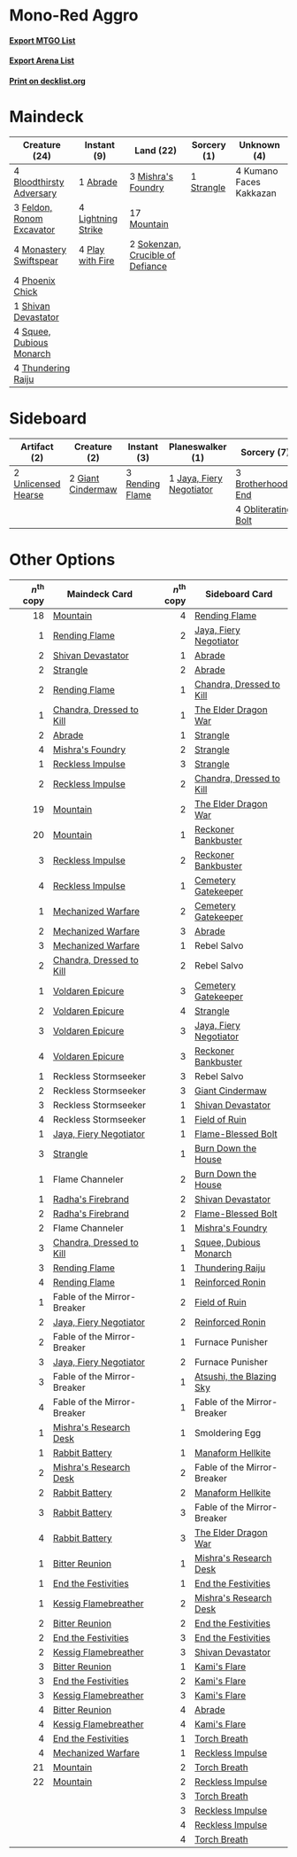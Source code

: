 # Mono-Red Aggro

#### [Export MTGO List](../collection/Mono-Red%20Aggro/Mono-Red%20Aggro.txt)
#### [Export Arena List](../collection/Mono-Red%20Aggro/Mono-Red%20Aggro_arena.txt)
#### [Print on decklist.org](http://decklist.org/?deckmain=1%09Abrade%0A4%09Bloodthirsty%20Adversary%0A3%09Feldon,%20Ronom%20Excavator%0A4%09Kumano%20Faces%20Kakkazan%0A4%09Lightning%20Strike%0A3%09Mishra's%20Foundry%0A4%09Monastery%20Swiftspear%0A17%09Mountain%0A4%09Phoenix%20Chick%0A4%09Play%20with%20Fire%0A1%09Shivan%20Devastator%0A2%09Sokenzan,%20Crucible%20of%20Defiance%0A4%09Squee,%20Dubious%20Monarch%0A1%09Strangle%0A4%09Thundering%20Raiju&deckside=3%09Brotherhood's%20End%0A2%09Giant%20Cindermaw%0A1%09Jaya,%20Fiery%20Negotiator%0A4%09Obliterating%20Bolt%0A3%09Rending%20Flame%0A2%09Unlicensed%20Hearse)
# Maindeck

|                                           Creature (24)                                            |                                         Instant (9)                                         |                                                 Land (22)                                                 |                                     Sorcery (1)                                     |      Unknown (4)      |
|----------------------------------------------------------------------------------------------------|---------------------------------------------------------------------------------------------|-----------------------------------------------------------------------------------------------------------|-------------------------------------------------------------------------------------|-----------------------|
|4 [Bloodthirsty Adversary](http://gatherer.wizards.com/Pages/Card/Details.aspx?multiverseid=534905) |1 [Abrade](http://gatherer.wizards.com/Pages/Card/Details.aspx?multiverseid=430772)          |3 [Mishra's Foundry](http://gatherer.wizards.com/Pages/Card/Details.aspx?multiverseid=583844)              |1 [Strangle](http://gatherer.wizards.com/Pages/Card/Details.aspx?multiverseid=555326)|4 Kumano Faces Kakkazan|
|3 [Feldon, Ronom Excavator](http://gatherer.wizards.com/Pages/Card/Details.aspx?multiverseid=583720)|4 [Lightning Strike](http://gatherer.wizards.com/Pages/Card/Details.aspx?multiverseid=383299)|17 [Mountain](http://gatherer.wizards.com/Pages/Card/Details.aspx?multiverseid=439859)                     |                                                                                     |                       |
|4 [Monastery Swiftspear](http://gatherer.wizards.com/Pages/Card/Details.aspx?multiverseid=438706)   |4 [Play with Fire](http://gatherer.wizards.com/Pages/Card/Details.aspx?multiverseid=534933)  |2 [Sokenzan, Crucible of Defiance](http://gatherer.wizards.com/Pages/Card/Details.aspx?multiverseid=548589)|                                                                                     |                       |
|4 [Phoenix Chick](http://gatherer.wizards.com/Pages/Card/Details.aspx?multiverseid=574620)          |                                                                                             |                                                                                                           |                                                                                     |                       |
|1 [Shivan Devastator](http://gatherer.wizards.com/Pages/Card/Details.aspx?multiverseid=574623)      |                                                                                             |                                                                                                           |                                                                                     |                       |
|4 [Squee, Dubious Monarch](http://gatherer.wizards.com/Pages/Card/Details.aspx?multiverseid=574626) |                                                                                             |                                                                                                           |                                                                                     |                       |
|4 [Thundering Raiju](http://gatherer.wizards.com/Pages/Card/Details.aspx?multiverseid=548471)       |                                                                                             |                                                                                                           |                                                                                     |                       |


# Sideboard

|                                         Artifact (2)                                         |                                        Creature (2)                                        |                                       Instant (3)                                        |                                         Planeswalker (1)                                          |                                         Sorcery (7)                                          |
|----------------------------------------------------------------------------------------------|--------------------------------------------------------------------------------------------|------------------------------------------------------------------------------------------|---------------------------------------------------------------------------------------------------|----------------------------------------------------------------------------------------------|
|2 [Unlicensed Hearse](http://gatherer.wizards.com/Pages/Card/Details.aspx?multiverseid=555447)|2 [Giant Cindermaw](http://gatherer.wizards.com/Pages/Card/Details.aspx?multiverseid=583721)|3 [Rending Flame](http://gatherer.wizards.com/Pages/Card/Details.aspx?multiverseid=541033)|1 [Jaya, Fiery Negotiator](http://gatherer.wizards.com/Pages/Card/Details.aspx?multiverseid=574613)|3 [Brotherhood's End](http://gatherer.wizards.com/Pages/Card/Details.aspx?multiverseid=583713)|
|                                                                                              |                                                                                            |                                                                                          |                                                                                                   |4 [Obliterating Bolt](http://gatherer.wizards.com/Pages/Card/Details.aspx?multiverseid=583730)|


# Other Options

|*n*<sup>th</sup> copy|                                           Maindeck Card                                           |*n*<sup>th</sup> copy|                                          Sideboard Card                                           |
|--------------------:|---------------------------------------------------------------------------------------------------|--------------------:|---------------------------------------------------------------------------------------------------|
|                   18|[Mountain](http://gatherer.wizards.com/Pages/Card/Details.aspx?multiverseid=439859)                |                    4|[Rending Flame](http://gatherer.wizards.com/Pages/Card/Details.aspx?multiverseid=541033)           |
|                    1|[Rending Flame](http://gatherer.wizards.com/Pages/Card/Details.aspx?multiverseid=541033)           |                    2|[Jaya, Fiery Negotiator](http://gatherer.wizards.com/Pages/Card/Details.aspx?multiverseid=574613)  |
|                    2|[Shivan Devastator](http://gatherer.wizards.com/Pages/Card/Details.aspx?multiverseid=574623)       |                    1|[Abrade](http://gatherer.wizards.com/Pages/Card/Details.aspx?multiverseid=430772)                  |
|                    2|[Strangle](http://gatherer.wizards.com/Pages/Card/Details.aspx?multiverseid=555326)                |                    2|[Abrade](http://gatherer.wizards.com/Pages/Card/Details.aspx?multiverseid=430772)                  |
|                    2|[Rending Flame](http://gatherer.wizards.com/Pages/Card/Details.aspx?multiverseid=541033)           |                    1|[Chandra, Dressed to Kill](http://gatherer.wizards.com/Pages/Card/Details.aspx?multiverseid=541004)|
|                    1|[Chandra, Dressed to Kill](http://gatherer.wizards.com/Pages/Card/Details.aspx?multiverseid=541004)|                    1|[The Elder Dragon War](http://gatherer.wizards.com/Pages/Card/Details.aspx?multiverseid=574601)    |
|                    2|[Abrade](http://gatherer.wizards.com/Pages/Card/Details.aspx?multiverseid=430772)                  |                    1|[Strangle](http://gatherer.wizards.com/Pages/Card/Details.aspx?multiverseid=555326)                |
|                    4|[Mishra's Foundry](http://gatherer.wizards.com/Pages/Card/Details.aspx?multiverseid=583844)        |                    2|[Strangle](http://gatherer.wizards.com/Pages/Card/Details.aspx?multiverseid=555326)                |
|                    1|[Reckless Impulse](http://gatherer.wizards.com/Pages/Card/Details.aspx?multiverseid=541032)        |                    3|[Strangle](http://gatherer.wizards.com/Pages/Card/Details.aspx?multiverseid=555326)                |
|                    2|[Reckless Impulse](http://gatherer.wizards.com/Pages/Card/Details.aspx?multiverseid=541032)        |                    2|[Chandra, Dressed to Kill](http://gatherer.wizards.com/Pages/Card/Details.aspx?multiverseid=541004)|
|                   19|[Mountain](http://gatherer.wizards.com/Pages/Card/Details.aspx?multiverseid=439859)                |                    2|[The Elder Dragon War](http://gatherer.wizards.com/Pages/Card/Details.aspx?multiverseid=574601)    |
|                   20|[Mountain](http://gatherer.wizards.com/Pages/Card/Details.aspx?multiverseid=439859)                |                    1|[Reckoner Bankbuster](http://gatherer.wizards.com/Pages/Card/Details.aspx?multiverseid=548568)     |
|                    3|[Reckless Impulse](http://gatherer.wizards.com/Pages/Card/Details.aspx?multiverseid=541032)        |                    2|[Reckoner Bankbuster](http://gatherer.wizards.com/Pages/Card/Details.aspx?multiverseid=548568)     |
|                    4|[Reckless Impulse](http://gatherer.wizards.com/Pages/Card/Details.aspx?multiverseid=541032)        |                    1|[Cemetery Gatekeeper](http://gatherer.wizards.com/Pages/Card/Details.aspx?multiverseid=541003)     |
|                    1|[Mechanized Warfare](http://gatherer.wizards.com/Pages/Card/Details.aspx?multiverseid=583724)      |                    2|[Cemetery Gatekeeper](http://gatherer.wizards.com/Pages/Card/Details.aspx?multiverseid=541003)     |
|                    2|[Mechanized Warfare](http://gatherer.wizards.com/Pages/Card/Details.aspx?multiverseid=583724)      |                    3|[Abrade](http://gatherer.wizards.com/Pages/Card/Details.aspx?multiverseid=430772)                  |
|                    3|[Mechanized Warfare](http://gatherer.wizards.com/Pages/Card/Details.aspx?multiverseid=583724)      |                    1|Rebel Salvo                                                                                        |
|                    2|[Chandra, Dressed to Kill](http://gatherer.wizards.com/Pages/Card/Details.aspx?multiverseid=541004)|                    2|Rebel Salvo                                                                                        |
|                    1|[Voldaren Epicure](http://gatherer.wizards.com/Pages/Card/Details.aspx?multiverseid=541041)        |                    3|[Cemetery Gatekeeper](http://gatherer.wizards.com/Pages/Card/Details.aspx?multiverseid=541003)     |
|                    2|[Voldaren Epicure](http://gatherer.wizards.com/Pages/Card/Details.aspx?multiverseid=541041)        |                    4|[Strangle](http://gatherer.wizards.com/Pages/Card/Details.aspx?multiverseid=555326)                |
|                    3|[Voldaren Epicure](http://gatherer.wizards.com/Pages/Card/Details.aspx?multiverseid=541041)        |                    3|[Jaya, Fiery Negotiator](http://gatherer.wizards.com/Pages/Card/Details.aspx?multiverseid=574613)  |
|                    4|[Voldaren Epicure](http://gatherer.wizards.com/Pages/Card/Details.aspx?multiverseid=541041)        |                    3|[Reckoner Bankbuster](http://gatherer.wizards.com/Pages/Card/Details.aspx?multiverseid=548568)     |
|                    1|Reckless Stormseeker                                                                               |                    3|Rebel Salvo                                                                                        |
|                    2|Reckless Stormseeker                                                                               |                    3|[Giant Cindermaw](http://gatherer.wizards.com/Pages/Card/Details.aspx?multiverseid=583721)         |
|                    3|Reckless Stormseeker                                                                               |                    1|[Shivan Devastator](http://gatherer.wizards.com/Pages/Card/Details.aspx?multiverseid=574623)       |
|                    4|Reckless Stormseeker                                                                               |                    1|[Field of Ruin](http://gatherer.wizards.com/Pages/Card/Details.aspx?multiverseid=435415)           |
|                    1|[Jaya, Fiery Negotiator](http://gatherer.wizards.com/Pages/Card/Details.aspx?multiverseid=574613)  |                    1|[Flame-Blessed Bolt](http://gatherer.wizards.com/Pages/Card/Details.aspx?multiverseid=541014)      |
|                    3|[Strangle](http://gatherer.wizards.com/Pages/Card/Details.aspx?multiverseid=555326)                |                    1|[Burn Down the House](http://gatherer.wizards.com/Pages/Card/Details.aspx?multiverseid=534907)     |
|                    1|Flame Channeler                                                                                    |                    2|[Burn Down the House](http://gatherer.wizards.com/Pages/Card/Details.aspx?multiverseid=534907)     |
|                    1|[Radha's Firebrand](http://gatherer.wizards.com/Pages/Card/Details.aspx?multiverseid=574621)       |                    2|[Shivan Devastator](http://gatherer.wizards.com/Pages/Card/Details.aspx?multiverseid=574623)       |
|                    2|[Radha's Firebrand](http://gatherer.wizards.com/Pages/Card/Details.aspx?multiverseid=574621)       |                    2|[Flame-Blessed Bolt](http://gatherer.wizards.com/Pages/Card/Details.aspx?multiverseid=541014)      |
|                    2|Flame Channeler                                                                                    |                    1|[Mishra's Foundry](http://gatherer.wizards.com/Pages/Card/Details.aspx?multiverseid=583844)        |
|                    3|[Chandra, Dressed to Kill](http://gatherer.wizards.com/Pages/Card/Details.aspx?multiverseid=541004)|                    1|[Squee, Dubious Monarch](http://gatherer.wizards.com/Pages/Card/Details.aspx?multiverseid=574626)  |
|                    3|[Rending Flame](http://gatherer.wizards.com/Pages/Card/Details.aspx?multiverseid=541033)           |                    1|[Thundering Raiju](http://gatherer.wizards.com/Pages/Card/Details.aspx?multiverseid=548471)        |
|                    4|[Rending Flame](http://gatherer.wizards.com/Pages/Card/Details.aspx?multiverseid=541033)           |                    1|[Reinforced Ronin](http://gatherer.wizards.com/Pages/Card/Details.aspx?multiverseid=548462)        |
|                    1|Fable of the Mirror-Breaker                                                                        |                    2|[Field of Ruin](http://gatherer.wizards.com/Pages/Card/Details.aspx?multiverseid=435415)           |
|                    2|[Jaya, Fiery Negotiator](http://gatherer.wizards.com/Pages/Card/Details.aspx?multiverseid=574613)  |                    2|[Reinforced Ronin](http://gatherer.wizards.com/Pages/Card/Details.aspx?multiverseid=548462)        |
|                    2|Fable of the Mirror-Breaker                                                                        |                    1|Furnace Punisher                                                                                   |
|                    3|[Jaya, Fiery Negotiator](http://gatherer.wizards.com/Pages/Card/Details.aspx?multiverseid=574613)  |                    2|Furnace Punisher                                                                                   |
|                    3|Fable of the Mirror-Breaker                                                                        |                    1|[Atsushi, the Blazing Sky](http://gatherer.wizards.com/Pages/Card/Details.aspx?multiverseid=548436)|
|                    4|Fable of the Mirror-Breaker                                                                        |                    1|Fable of the Mirror-Breaker                                                                        |
|                    1|[Mishra's Research Desk](http://gatherer.wizards.com/Pages/Card/Details.aspx?multiverseid=583747)  |                    1|Smoldering Egg                                                                                     |
|                    1|[Rabbit Battery](http://gatherer.wizards.com/Pages/Card/Details.aspx?multiverseid=548461)          |                    1|[Manaform Hellkite](http://gatherer.wizards.com/Pages/Card/Details.aspx?multiverseid=541028)       |
|                    2|[Mishra's Research Desk](http://gatherer.wizards.com/Pages/Card/Details.aspx?multiverseid=583747)  |                    2|Fable of the Mirror-Breaker                                                                        |
|                    2|[Rabbit Battery](http://gatherer.wizards.com/Pages/Card/Details.aspx?multiverseid=548461)          |                    2|[Manaform Hellkite](http://gatherer.wizards.com/Pages/Card/Details.aspx?multiverseid=541028)       |
|                    3|[Rabbit Battery](http://gatherer.wizards.com/Pages/Card/Details.aspx?multiverseid=548461)          |                    3|Fable of the Mirror-Breaker                                                                        |
|                    4|[Rabbit Battery](http://gatherer.wizards.com/Pages/Card/Details.aspx?multiverseid=548461)          |                    3|[The Elder Dragon War](http://gatherer.wizards.com/Pages/Card/Details.aspx?multiverseid=574601)    |
|                    1|[Bitter Reunion](http://gatherer.wizards.com/Pages/Card/Details.aspx?multiverseid=583712)          |                    1|[Mishra's Research Desk](http://gatherer.wizards.com/Pages/Card/Details.aspx?multiverseid=583747)  |
|                    1|[End the Festivities](http://gatherer.wizards.com/Pages/Card/Details.aspx?multiverseid=541010)     |                    1|[End the Festivities](http://gatherer.wizards.com/Pages/Card/Details.aspx?multiverseid=541010)     |
|                    1|[Kessig Flamebreather](http://gatherer.wizards.com/Pages/Card/Details.aspx?multiverseid=541021)    |                    2|[Mishra's Research Desk](http://gatherer.wizards.com/Pages/Card/Details.aspx?multiverseid=583747)  |
|                    2|[Bitter Reunion](http://gatherer.wizards.com/Pages/Card/Details.aspx?multiverseid=583712)          |                    2|[End the Festivities](http://gatherer.wizards.com/Pages/Card/Details.aspx?multiverseid=541010)     |
|                    2|[End the Festivities](http://gatherer.wizards.com/Pages/Card/Details.aspx?multiverseid=541010)     |                    3|[End the Festivities](http://gatherer.wizards.com/Pages/Card/Details.aspx?multiverseid=541010)     |
|                    2|[Kessig Flamebreather](http://gatherer.wizards.com/Pages/Card/Details.aspx?multiverseid=541021)    |                    3|[Shivan Devastator](http://gatherer.wizards.com/Pages/Card/Details.aspx?multiverseid=574623)       |
|                    3|[Bitter Reunion](http://gatherer.wizards.com/Pages/Card/Details.aspx?multiverseid=583712)          |                    1|[Kami's Flare](http://gatherer.wizards.com/Pages/Card/Details.aspx?multiverseid=548453)            |
|                    3|[End the Festivities](http://gatherer.wizards.com/Pages/Card/Details.aspx?multiverseid=541010)     |                    2|[Kami's Flare](http://gatherer.wizards.com/Pages/Card/Details.aspx?multiverseid=548453)            |
|                    3|[Kessig Flamebreather](http://gatherer.wizards.com/Pages/Card/Details.aspx?multiverseid=541021)    |                    3|[Kami's Flare](http://gatherer.wizards.com/Pages/Card/Details.aspx?multiverseid=548453)            |
|                    4|[Bitter Reunion](http://gatherer.wizards.com/Pages/Card/Details.aspx?multiverseid=583712)          |                    4|[Abrade](http://gatherer.wizards.com/Pages/Card/Details.aspx?multiverseid=430772)                  |
|                    4|[Kessig Flamebreather](http://gatherer.wizards.com/Pages/Card/Details.aspx?multiverseid=541021)    |                    4|[Kami's Flare](http://gatherer.wizards.com/Pages/Card/Details.aspx?multiverseid=548453)            |
|                    4|[End the Festivities](http://gatherer.wizards.com/Pages/Card/Details.aspx?multiverseid=541010)     |                    1|[Torch Breath](http://gatherer.wizards.com/Pages/Card/Details.aspx?multiverseid=555328)            |
|                    4|[Mechanized Warfare](http://gatherer.wizards.com/Pages/Card/Details.aspx?multiverseid=583724)      |                    1|[Reckless Impulse](http://gatherer.wizards.com/Pages/Card/Details.aspx?multiverseid=541032)        |
|                   21|[Mountain](http://gatherer.wizards.com/Pages/Card/Details.aspx?multiverseid=439859)                |                    2|[Torch Breath](http://gatherer.wizards.com/Pages/Card/Details.aspx?multiverseid=555328)            |
|                   22|[Mountain](http://gatherer.wizards.com/Pages/Card/Details.aspx?multiverseid=439859)                |                    2|[Reckless Impulse](http://gatherer.wizards.com/Pages/Card/Details.aspx?multiverseid=541032)        |
|                     |                                                                                                   |                    3|[Torch Breath](http://gatherer.wizards.com/Pages/Card/Details.aspx?multiverseid=555328)            |
|                     |                                                                                                   |                    3|[Reckless Impulse](http://gatherer.wizards.com/Pages/Card/Details.aspx?multiverseid=541032)        |
|                     |                                                                                                   |                    4|[Reckless Impulse](http://gatherer.wizards.com/Pages/Card/Details.aspx?multiverseid=541032)        |
|                     |                                                                                                   |                    4|[Torch Breath](http://gatherer.wizards.com/Pages/Card/Details.aspx?multiverseid=555328)            |

